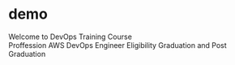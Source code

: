 # demo
Welcome to DevOps Training Course <br>
Proffession AWS DevOps Engineer
Eligibility Graduation and Post Graduation
